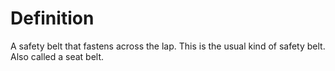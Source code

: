 # Definition

A safety belt that fastens across the lap. This is the usual kind of
safety belt. Also called a seat belt.
